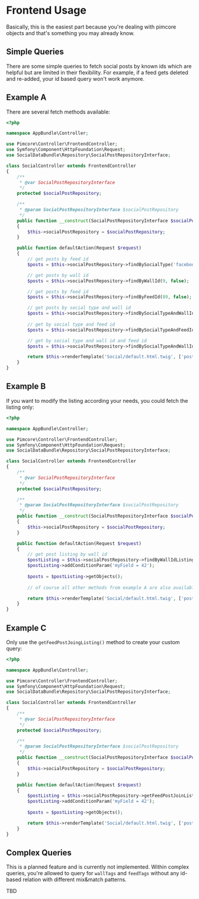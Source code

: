# Frontend Usage
Basically, this is the easiest part because you're dealing with pimcore objects and that's something you may already know.

## Simple Queries
There are some simple queries to fetch social posts by known ids
which are helpful but are limited in their flexibility. For example, if a feed gets deleted and re-added,
your id based query won't work anymore.

## Example A
There are several fetch methods available:

```php
<?php

namespace AppBundle\Controller;

use Pimcore\Controller\FrontendController;
use Symfony\Component\HttpFoundation\Request;
use SocialDataBundle\Repository\SocialPostRepositoryInterface;

class SocialController extends FrontendController
{
    /**
     * @var SocialPostRepositoryInterface
     */
    protected $socialPostRepository;

    /**
     * @param SocialPostRepositoryInterface $socialPostRepository
     */
    public function __construct(SocialPostRepositoryInterface $socialPostRepository)
    {
        $this->socialPostRepository = $socialPostRepository;
    }

    public function defaultAction(Request $request)
    {
        // get posts by feed id
        $posts = $this->socialPostRepository->findBySocialType('facebook', false);

        // get posts by wall id
        $posts = $this->socialPostRepository->findByWallId(9, false);

        // get posts by feed id
        $posts = $this->socialPostRepository->findByFeedId(89, false);

        // get posts by social type and wall id
        $posts = $this->socialPostRepository->findBySocialTypeAndWallId('facebook', 9, false);
        
        // get by social type and feed id
        $posts = $this->socialPostRepository->findBySocialTypeAndFeedId('facebook', 89, false);

        // get by social type and wall id and feed id
        $posts = $this->socialPostRepository->findBySocialTypeAndWallIdAndFeedId('facebook', 9, 89, false);

        return $this->renderTemplate('Social/default.html.twig', ['posts' => $posts]);
    }
}
```

## Example B
If you want to modify the listing according your needs, you could fetch the listing only:

```php
<?php

namespace AppBundle\Controller;

use Pimcore\Controller\FrontendController;
use Symfony\Component\HttpFoundation\Request;
use SocialDataBundle\Repository\SocialPostRepositoryInterface;

class SocialController extends FrontendController
{
    /**
     * @var SocialPostRepositoryInterface
     */
    protected $socialPostRepository;

    /**
     * @param SocialPostRepositoryInterface $socialPostRepository
     */
    public function __construct(SocialPostRepositoryInterface $socialPostRepository)
    {
        $this->socialPostRepository = $socialPostRepository;
    }

    public function defaultAction(Request $request)
    {
        // get post listing by wall id
        $postListing = $this->socialPostRepository->findByWallIdListing(9,false);
        $postListing->addConditionParam('myField = 42');
        
        $posts = $postListing->getObjects();
    
        // of course all other methods from example A are also available within listing context

        return $this->renderTemplate('Social/default.html.twig', ['posts' => $posts]);
    }
}
```

## Example C
Only use the `getFeedPostJoingListing()` method to create your custom query:

```php
<?php

namespace AppBundle\Controller;

use Pimcore\Controller\FrontendController;
use Symfony\Component\HttpFoundation\Request;
use SocialDataBundle\Repository\SocialPostRepositoryInterface;

class SocialController extends FrontendController
{
    /**
     * @var SocialPostRepositoryInterface
     */
    protected $socialPostRepository;

    /**
     * @param SocialPostRepositoryInterface $socialPostRepository
     */
    public function __construct(SocialPostRepositoryInterface $socialPostRepository)
    {
        $this->socialPostRepository = $socialPostRepository;
    }

    public function defaultAction(Request $request)
    {
        $postListing = $this->socialPostRepository->getFeedPostJoinListing();
        $postListing->addConditionParam('myField = 42');
        
        $posts = $postListing->getObjects();

        return $this->renderTemplate('Social/default.html.twig', ['posts' => $posts]);
    }
}
```

## Complex Queries
This is a planned feature and is currently not implemented.
Within complex queries, you're allowed to query for `wallTags` and `feedTags` without any id-based relation 
with different mix&match patterns. 

TBD